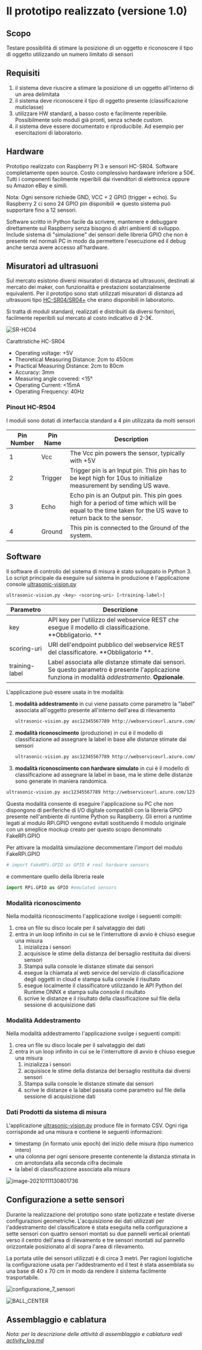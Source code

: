 # Il prototipo realizzato (versione 1.0)

## Scopo

Testare possibilità di stimare la posizione di un oggetto e riconoscere il tipo di oggetto utilizzando un numero limitato di sensori

## Requisiti 

1. il sistema deve riuscire a stimare la posizione di un oggetto all'interno di un area delimitata
2. il sistema deve riconoscere il tipo di oggetto presente (classificazione muticlasse)
3. utilizzare HW standard, a basso costo e facilmente reperibile. Possibilmente solo moduli già pronti, senza schede custom.
4. il sistema deve essere documentato e riproducibile. Ad esempio per esercitazioni di laboratorio.  

## Hardware

Prototipo realizzato con Raspberry PI 3 e sensori HC-SR04. Software completamente open source. Costo complessivo  hardaware  inferiore a 50€. Tutti i componenti facilmente reperibili dai rivenditori di elettronica oppure su Amazon eBay e simili.

Nota: Ogni sensore richiede GND, VCC + 2 GPIO (trigger + echo). Su Raspberry 2 ci sono 24 GPIO pin disponibili => questo sistema può supportare  fino a 12 sensori.

Software scritto in Python facile da scrivere, mantenere e debuggare direttamente sul Raspberry senza bisogno di altri ambienti di sviluppo. Include sistema di "simulazione" dei sensori delle libreria GPIO che non è presente nel normali PC in modo da permettere l'esecuzione ed il debug anche senza avere accesso all'hardware. 

## Misuratori ad ultrasuoni

Sul mercato esistono diversi misuratori di distanza ad ultrasuoni, destinati al mercato dei maker,  con funzionalità e prestazioni sostanzialmente equivalenti. Per il prototipo sono stati utilizzati misuratori di distanza ad ultrasuoni tipo [HC-SR04/SR04+](https://www.alldatasheet.com/datasheet-pdf/pdf/1132203/ETC2/HC-SR04.html) che erano disponibili in laboratorio.

Si tratta di moduli standard, realizzati e distribuiti da diversi fornitori, facilmente reperibili sul mercato al costo indicativo di 2-3€.

![SR-HC04](../media/Ultrasonic-sensor-2D-model.png)



Carattristiche HC-SR04

- Operating voltage: +5V
- Theoretical Measuring Distance: 2cm to 450cm
- Practical Measuring Distance: 2cm to 80cm
- Accuracy: 3mm
- Measuring angle covered: <15°
- Operating Current: <15mA
- Operating Frequency: 40Hz

### Pinout HC-RS04

I moduli sono dotati di interfaccia standard a 4 pin utilizzata da molti sensori



| **Pin Number** | **Pin Name** | **Description**                                              |
| -------------- | ------------ | ------------------------------------------------------------ |
| 1              | Vcc          | The Vcc pin powers the sensor, typically with +5V            |
| 2              | Trigger      | Trigger pin is an Input pin. This pin has to be kept high for 10us to initialize measurement by sending US wave. |
| 3              | Echo         | Echo pin is an Output pin. This pin goes high for a period of time which will be equal to the time taken for the US wave to return back to the sensor. |
| 4              | Ground       | This pin is connected to the Ground of the system.           |

## Software

Il software di controllo del sistema di misura è stato sviluppato in Python 3. Lo script principale da eseguire sul sistema in produzione è l'applicazione console  [ultrasonic-vision.py](..\src\ultrasonic-vision.py) 

```bash
ultrasonic-vision.py <key> <scoring-uri> [<training-label>]
```

| Parametro      | Descrizione                                                  |
| -------------- | ------------------------------------------------------------ |
| key            | API key per l'utilizzo del webservice REST che esegue il modello di classificazione. **Obbligatorio. ** |
| scoring-uri    | URI dell'endpoint pubblico del webservice REST del classificatore. **Obbligatorio **. |
| training-label | Label associata alle distanze stimate dai sensori. Se questo parametro è presente l'applicazione funziona in modalità _addestramento_. **Opzionale**. |

L'applicazione può essere usata in tre modalità:

1. **modalità addestramento** in cui viene passato come parametro la "label" associata all'oggetto presente all'interno dell'area di rilevamento

   ```bash
   ultrasonic-vision.py asc12345567789 http://webserviceurl.azure.com/123-456-5567/score BALL
   ```

2. **modalità riconoscimento** (produzione) in cui è il modello di classificazione ad assegnare la label in base alle distanze stimate dai sensori

   ```bash
   ultrasonic-vision.py asc12345567789 http://webserviceurl.azure.com/123-456-5567/score
   ```

3. **modalità riconoscimento con hardware simulato**  in cui è il modello di classificazione ad assegnare la label in base, ma le stime delle distanze sono generate in maniera randomica.

```bash
ultrasonic-vision.py asc12345567789 http://webserviceurl.azure.com/123-456-5567/score
```

Questa modalità consente di eseguire l'applicazione su PC che non dispongono di periferiche di I/O digitale compatibili con la libreria GPIO presente nell'ambiente di runtime Python su Raspberry. Gli errori a runtime legati al modulo RPi.GPIO vengono evitati sostituendo il modulo originale con un smeplice mockup creato per questo scopo denominato FakeRPi.GPIO

Per attivare la modalità simulazione decommentare l'import del modulo FakeRPi.GPIO

```python
# import FakeRPi.GPIO as GPIO # real hardware sensors
```

e commentare quello della libreria reale

```python
import RPi.GPIO as GPIO #emulated sensors
```

### Modalità riconoscimento

Nella modalità riconoscimento l'applicazione svolge i seguenti compiti:

1. crea un file su disco locale per il salvataggio dei dati
2. entra in un loop infinito in cui se le l'interruttore di avvio  è chiuso esegue una misura
   1. inizializza i sensori
   2. acquisisce le stime della distanza del bersaglio restituita dai diversi sensori
   3. Stampa sulla console le distanze stimate dai sensori
   4. esegue la chiamata al web service del servizio  di classificazione degli oggetti in cloud e stampa sulla console il risultato
   5. esegue localmente il classificatore utilizzando le API Python del Runtime ONNX e stampa sulla console il risultato
   6. scrive le distanze e il risultato della classificazione sul file della sessione di acquisizione dati 

### Modalità Addestramento

Nella modalità addestramento l'applicazione svolge i seguenti compiti:

1. crea un file su disco locale per il salvataggio dei dati
2. entra in un loop infinito in cui se le l'interruttore di avvio  è chiuso esegue una misura
   1. inizializza i sensori
   2. acquisisce le stime della distanza del bersaglio restituita dai diversi sensori
   3. Stampa sulla console le distanze stimate dai sensori
   4. scrive le distanze e la label passata come parametro sul file della sessione di acquisizione dati

### Dati Prodotti da sistema di misura

L'applicazione  [ultrasonic-vision.py](..\src\ultrasonic-vision.py)  produce file in formato CSV. Ogni riga corrisponde ad una misura e contiene le seguenti informazioni:

- timestamp (in formato unix epoch) del inizio delle misura (tipo numerico intero)
- una colonna per ogni sensore presente contenente la distanza stimata in cm arrotondata alla seconda cifra decimale
- la label di classificazione associata alla misura

![image-20210111130801736](../media/data_acquisition_sample.png)

## Configurazione a sette sensori

Durante la realizzazione del prototipo sono state ipotizzate e testate diverse configurazioni geometriche.   L'acquisizione dei dati utilizzati per l'addestramento del classificatore è stata eseguita nella configurazione a sette sensori con quattro sensori montati su due pannelli verticali orientati verso il centro dell'area di rilevamento e tre sensori montati sul pannello orizzontale posizionato al di sopra l'area di rilevamento.

La portata utile dei sensori utilizzati è di circa 3 metri. Per ragioni logistiche la configurazione usata per l'addestramento ed il test è stata assemblata su una base di 40 x 70 cm in modo da rendere il  sistema facilmente  trasportabile.

![configurazione_7_sensori](../media/configurazione_7_sensori.png)

![BALL_CENTER](C:\gitrepos\ultrasonic-vision\media\BALL_CENTER.jpg)

## Assemblaggio e cablatura

*Nota: per la descrizione delle attività di assemblaggio e cablatura vedi  [activity_log.md](..\activity_log.md)* 

